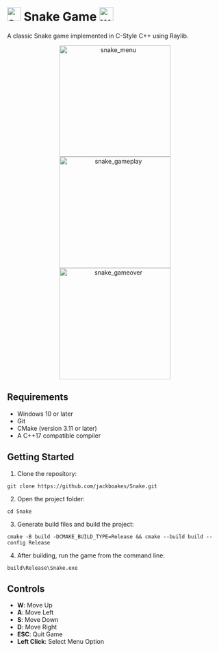 # <img width="32" height="32" alt="snake_logo" src="https://github.com/user-attachments/assets/600d56db-1ba5-4c11-a5b6-ecfc7e4fabbe" /> Snake Game <img width="32" height="32" alt="watermelon" src="https://github.com/user-attachments/assets/2cec05df-5692-4a30-81bb-05e1a8151799" />


A classic Snake game implemented in C-Style C++ using Raylib.
<p align="center">
<img width="260" height="auto" alt="snake_menu" src="https://github.com/user-attachments/assets/9af5ad89-7164-40e2-b00b-7f31184781ac" />
<img width="260" height="auto" alt="snake_gameplay" src="https://github.com/user-attachments/assets/6297da4a-2ce8-4485-81af-4ad7491581c0" />
<img width="260" height="auto" alt="snake_gameover" src="https://github.com/user-attachments/assets/040294f3-b1d2-48ba-9cf8-1b5f2bdc75d3" />
</p>

## Requirements

- Windows 10 or later
- Git
- CMake (version 3.11 or later)
- A C++17 compatible compiler


## Getting Started

1. Clone the repository:
```
git clone https://github.com/jackboakes/Snake.git
```
2. Open the project folder:
```
cd Snake
```

3. Generate build files and build the project:
```
cmake -B build -DCMAKE_BUILD_TYPE=Release && cmake --build build --config Release
```

4. After building, run the game from the command line:
```
build\Release\Snake.exe
```


## Controls

- **W**: Move Up
- **A**: Move Left
- **S**: Move Down
- **D**: Move Right
- **ESC**: Quit Game
- **Left Click**: Select Menu Option
